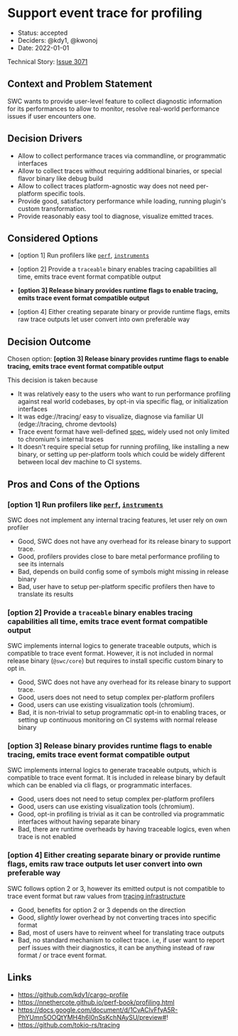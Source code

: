 # Support event trace for profiling

- Status: accepted <!-- optional -->
- Deciders: @kdy1, @kwonoj <!-- optional -->
- Date: 2022-01-01 <!-- optional -->

Technical Story: [Issue 3071](https://github.com/swc-project/swc/issues/3071) <!-- optional -->

## Context and Problem Statement

SWC wants to provide user-level feature to collect diagnostic information for its performances to allow to monitor, resolve real-world performance issues if user encounters one.

## Decision Drivers <!-- optional -->

-   Allow to collect performance traces via commandline, or programmatic interfaces
-   Allow to collect traces without requiring additional binaries, or special flavor binary like debug build
-   Allow to collect traces platform-agnostic way does not need per-platform specific tools.
-   Provide good, satisfactory performance while loading, running plugin's custom transformation.
-   Provide reasonably easy tool to diagnose, visualize emitted traces.

## Considered Options

-   [option 1] Run profilers like [`perf`](https://perf.wiki.kernel.org/index.php/Main_Page), [`instruments`](https://developer.apple.com/forums/tags/instruments)

-   [option 2] Provide a `traceable` binary enables tracing capabilities all time, emits trace event format compatible output

-   **[option 3] Release binary provides runtime flags to enable tracing, emits trace event format compatible output**

-   [option 4] Either creating separate binary or provide runtime flags, emits raw trace outputs let user convert into own preferable way

## Decision Outcome

Chosen option: **[option 3] Release binary provides runtime flags to enable tracing, emits trace event format compatible output**

This decision is taken because

-   It was relatively easy to the users who want to run performance profiling against real world codebases, by opt-in via specific flag, or initialization interfaces
-   It was edge://tracing/ easy to visualize, diagnose via familiar UI (edge://tracing, chrome devtools)
-   Trace event format have well-defined [spec](https://docs.google.com/document/d/1CvAClvFfyA5R-PhYUmn5OOQtYMH4h6I0nSsKchNAySU/preview#!), widely used not only limited to chromium's internal traces
-   It doesn't require special setup for running profiling, like installing a new binary, or setting up per-platform tools which could be widely different between local dev machine to CI systems.

## Pros and Cons of the Options <!-- optional -->

### [option 1] Run profilers like [`perf`](https://perf.wiki.kernel.org/index.php/Main_Page), [`instruments`](https://developer.apple.com/forums/tags/instruments)

SWC does not implement any internal tracing features, let user rely on own profiler

-   Good, SWC does not have any overhead for its release binary to support trace.
-   Good, profilers provides close to bare metal performance profiling to see its internals
-   Bad, depends on build config some of symbols might missing in release binary
-   Bad, user have to setup per-platform specific profilers then have to translate its results

### [option 2] Provide a `traceable` binary enables tracing capabilities all time, emits trace event format compatible output

SWC implements internal logics to generate traceable outputs, which is compatible to trace event format. However, it is not included in normal release binary (`@swc/core`) but requires to install specific custom binary to opt in.

-   Good, SWC does not have any overhead for its release binary to support trace.
-   Good, users does not need to setup complex per-platform profilers
-   Good, users can use existing visualization tools (chromium).
-   Bad, it is non-trivial to setup programmatic opt-in to enabling traces, or setting up continuous monitoring on CI systems with normal release binary

### [option 3] Release binary provides runtime flags to enable tracing, emits trace event format compatible output

SWC implements internal logics to generate traceable outputs, which is compatible to trace event format. It is included in release binary by default which can be enabled via cli flags, or programmatic interfaces.

-   Good, users does not need to setup complex per-platform profilers
-   Good, users can use existing visualization tools (chromium).
-   Good, opt-in profiling is trivial as it can be controlled via programmatic interfaces without having separate binary
-   Bad, there are runtime overheads by having traceable logics, even when trace is not enabled

### [option 4] Either creating separate binary or provide runtime flags, emits raw trace outputs let user convert into own preferable way

SWC follows option 2 or 3, however its emitted output is not compatible to trace event format but raw values from [tracing infrastructure](https://github.com/tokio-rs/tracing)

-   Good, benefits for option 2 or 3 depends on the direction
-   Good, _slightly_ lower overhead by not converting traces into specific format
-   Bad, most of users have to reinvent wheel for translating trace outputs
-   Bad, no standard mechanism to collect trace. i.e, if user want to report perf issues with their diagnostics, it can be anything instead of raw format / or trace event format.

## Links

- https://github.com/kdy1/cargo-profile
- https://nnethercote.github.io/perf-book/profiling.html
- https://docs.google.com/document/d/1CvAClvFfyA5R-PhYUmn5OOQtYMH4h6I0nSsKchNAySU/preview#!
- https://github.com/tokio-rs/tracing
